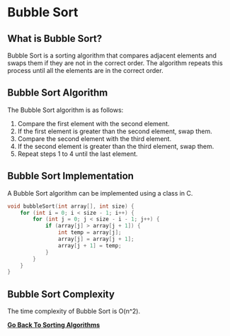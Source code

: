 # Bubble Sort

## What is Bubble Sort?

Bubble Sort is a sorting algorithm that compares adjacent elements and swaps them if they are not in the correct order. The algorithm repeats this process until all the elements are in the correct order.

## Bubble Sort Algorithm

The Bubble Sort algorithm is as follows:

1. Compare the first element with the second element.
2. If the first element is greater than the second element, swap them.
3. Compare the second element with the third element.
4. If the second element is greater than the third element, swap them.
5. Repeat steps 1 to 4 until the last element.

## Bubble Sort Implementation

A Bubble Sort algorithm can be implemented using a class in C.

```c
void bubbleSort(int array[], int size) {
    for (int i = 0; i < size - 1; i++) {
        for (int j = 0; j < size - i - 1; j++) {
            if (array[j] > array[j + 1]) {
                int temp = array[j];
                array[j] = array[j + 1];
                array[j + 1] = temp;
            }
        }
    }
}
```

## Bubble Sort Complexity

The time complexity of Bubble Sort is O(n^2).

[**Go Back To Sorting Algorithms**](Overview.md)
